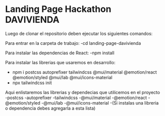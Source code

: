 # Landing Page Hackathon DAVIVIENDA

Luego de clonar el repositorio deben ejecutar los siguientes comandos:

Para entrar en la carpeta de trabajo:
-cd landing-page-davivienda

Para instalar las dependencias de React:
-npm install

Para instalar las librerias que usaremos en desarrollo:
- npm i postcss autoprefixer tailwindcss @mui/material @emotion/react @emotion/styled @mui/lab @mui/icons-material
- npx tailwindcss init

Aqui enlistaremos las librerias y dependecias que utilicemos en el proyecto
-postcss
-autoprefixer
-tailwindcss
-@mui/material
-@emotion/react
-@emotion/styled
-@mui/lab
-@mui/icons-material
-(Si instalas una libreria o dependencia debes agregarla a esta lista)